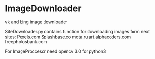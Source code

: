 # ImageDownloader
vk and bing image downloader

SiteDownloader.py contains function for downloading images form next sites:
Pexels.com
Splashbase.co
mota.ru
art.alphacoders.com
freephotosbank.com

For ImageProccesor need opencv 3.0 for python3
